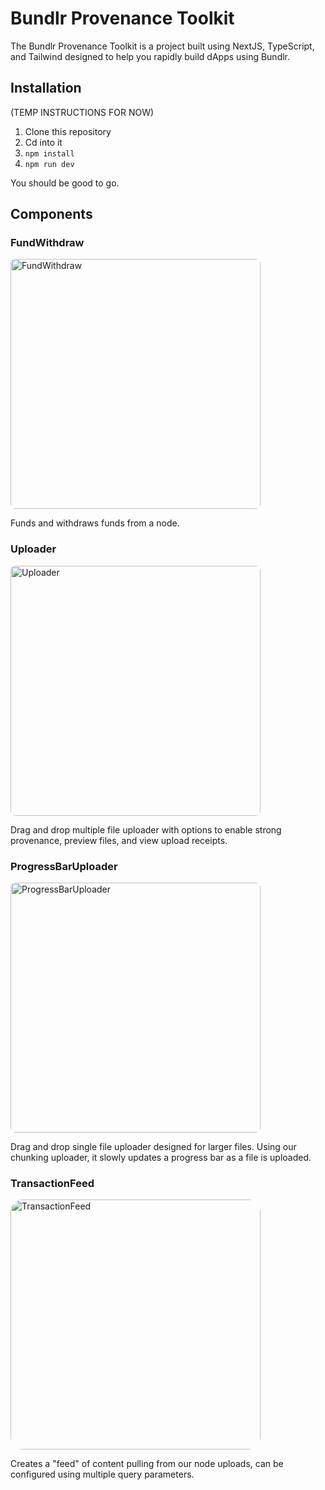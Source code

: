 # Bundlr Provenance Toolkit

The Bundlr Provenance Toolkit is a project built using NextJS, TypeScript, and Tailwind designed to help you rapidly build dApps using Bundlr.

## Installation

(TEMP INSTRUCTIONS FOR NOW)

1. Clone this repository
2. Cd into it
3. `npm install`
4. `npm run dev`

You should be good to go.

## Components

### FundWithdraw

<img src="X" width="400" alt="FundWithdraw" style="border-radius: 8px">

Funds and withdraws funds from a node.

### Uploader

<img src="X" width="400" alt="Uploader" style="border-radius: 8px">

Drag and drop multiple file uploader with options to enable strong provenance, preview files, and view upload receipts.

### ProgressBarUploader

<img src="X" width="400" alt="ProgressBarUploader" style="border-radius: 8px">

Drag and drop single file uploader designed for larger files. Using our chunking uploader, it slowly updates a progress bar as a file is uploaded.

### TransactionFeed

<img src="X" width="400" alt="TransactionFeed" style="border-radius: 20px">

Creates a "feed" of content pulling from our node uploads, can be configured using multiple query parameters.
